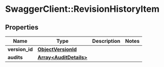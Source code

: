# SwaggerClient::RevisionHistoryItem

## Properties
Name | Type | Description | Notes
------------ | ------------- | ------------- | -------------
**version_id** | [**ObjectVersionId**](ObjectVersionId.md) |  | 
**audits** | [**Array&lt;AuditDetails&gt;**](AuditDetails.md) |  | 

